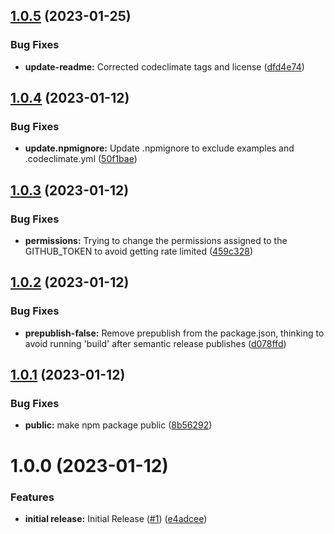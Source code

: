 ## [1.0.5](https://github.com/enterprise-cmcs/macpro-serverless-running-stages/compare/v1.0.4...v1.0.5) (2023-01-25)


### Bug Fixes

* **update-readme:** Corrected codeclimate tags and license ([dfd4e74](https://github.com/enterprise-cmcs/macpro-serverless-running-stages/commit/dfd4e74b7db920ab87ae0ee36eb7092e33a760be))

## [1.0.4](https://github.com/enterprise-cmcs/macpro-serverless-running-stages/compare/v1.0.3...v1.0.4) (2023-01-12)


### Bug Fixes

* **update.npmignore:** Update .npmignore to exclude examples and .codeclimate.yml ([50f1bae](https://github.com/enterprise-cmcs/macpro-serverless-running-stages/commit/50f1baea6cfdff9c551441a854caea30e43c234a))

## [1.0.3](https://github.com/enterprise-cmcs/macpro-serverless-running-stages/compare/v1.0.2...v1.0.3) (2023-01-12)


### Bug Fixes

* **permissions:**  Trying to change the permissions assigned to the GITHUB_TOKEN to avoid getting rate limited ([459c328](https://github.com/enterprise-cmcs/macpro-serverless-running-stages/commit/459c3287009c9ca75d82c5258458ab43a4b5ed9f))

## [1.0.2](https://github.com/enterprise-cmcs/macpro-serverless-running-stages/compare/v1.0.1...v1.0.2) (2023-01-12)


### Bug Fixes

* **prepublish-false:**  Remove prepublish from the package.json, thinking to avoid running 'build' after semantic release publishes ([d078ffd](https://github.com/enterprise-cmcs/macpro-serverless-running-stages/commit/d078ffd2e0334492d9dda3c034f2f0d73c5566b3))

## [1.0.1](https://github.com/enterprise-cmcs/macpro-serverless-running-stages/compare/v1.0.0...v1.0.1) (2023-01-12)


### Bug Fixes

* **public:** make npm package public ([8b56292](https://github.com/enterprise-cmcs/macpro-serverless-running-stages/commit/8b56292bc4f33686f5150f3602ec3a9763093aeb))

# 1.0.0 (2023-01-12)


### Features

* **initial release:**  Initial Release ([#1](https://github.com/enterprise-cmcs/macpro-serverless-running-stages/issues/1)) ([e4adcee](https://github.com/enterprise-cmcs/macpro-serverless-running-stages/commit/e4adcee23b74a1f0348d633377e3ab5ff891ae62))
